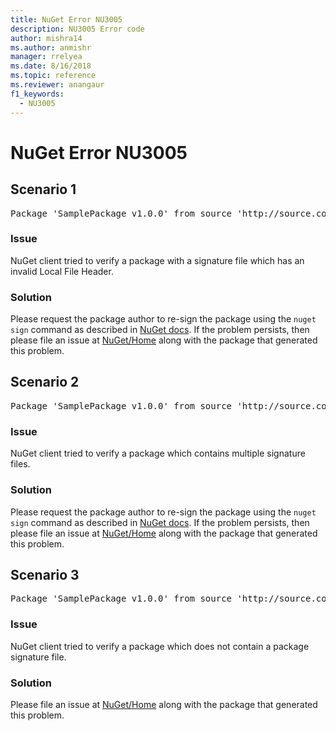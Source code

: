 ```yaml
---
title: NuGet Error NU3005
description: NU3005 Error code
author: mishra14
ms.author: anmishr
manager: rrelyea
ms.date: 8/16/2018
ms.topic: reference
ms.reviewer: anangaur
f1_keywords:
  - NU3005
---
```


# NuGet Error NU3005

## Scenario 1

<pre>Package 'SamplePackage v1.0.0' from source 'http://source.com/index.json': The package contains an invalid package signature file.</pre>

### Issue

NuGet client tried to verify a package with a signature file which has an invalid Local File Header.


### Solution

Please request the package author to re-sign the package using the `nuget sign` command as described in [NuGet docs](https://docs.microsoft.com/en-us/nuget/create-packages/sign-a-package). If the problem persists, then please file an issue at [NuGet/Home](https://github.com/NuGet/Home/issues) along with the package that generated this problem.



## Scenario 2

<pre>Package 'SamplePackage v1.0.0' from source 'http://source.com/index.json': The package contains multiple package signature files.</pre>

### Issue

NuGet client tried to verify a package which contains multiple signature files.


### Solution

Please request the package author to re-sign the package using the `nuget sign` command as described in [NuGet docs](https://docs.microsoft.com/en-us/nuget/create-packages/sign-a-package). If the problem persists, then please file an issue at [NuGet/Home](https://github.com/NuGet/Home/issues) along with the package that generated this problem.



## Scenario 3

<pre>Package 'SamplePackage v1.0.0' from source 'http://source.com/index.json': The package does not contain a valid package signature file.</pre>

### Issue

NuGet client tried to verify a package which does not contain a package signature file.


### Solution

Please file an issue at [NuGet/Home](https://github.com/NuGet/Home/issues) along with the package that generated this problem.


